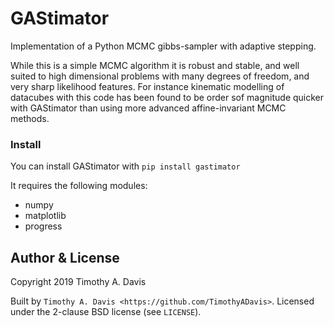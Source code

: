 # GAStimator
Implementation of a Python MCMC gibbs-sampler with adaptive stepping. 

While this is a simple MCMC algorithm it is robust and stable, and well suited to high dimensional problems with many degrees of freedom, and very sharp likelihood features. For instance kinematic modelling of datacubes with this code has been found to be order sof magnitude quicker with GAStimator than using more advanced affine-invariant MCMC methods. 

### Install
You can install GAStimator with `pip install gastimator`
    
It requires the following modules:


* numpy
* matplotlib
* progress


Author & License
-----------------

Copyright 2019 Timothy A. Davis

Built by `Timothy A. Davis <https://github.com/TimothyADavis>`. Licensed under
the 2-clause BSD license (see ``LICENSE``).
